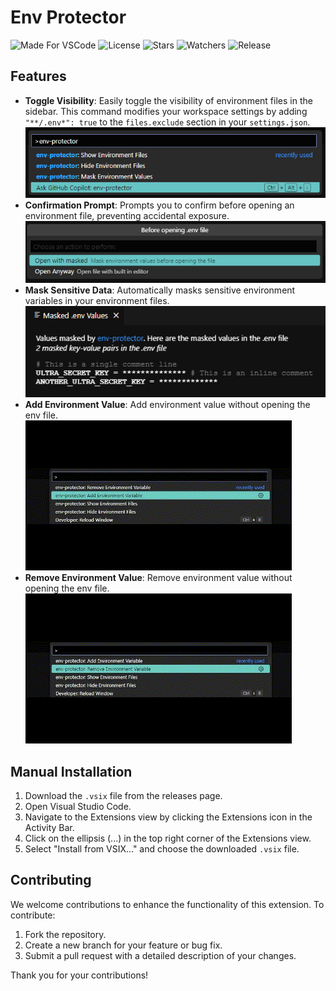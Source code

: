 # Env Protector

![Made For VSCode](https://img.shields.io/badge/Made%20for-VSCode-1f425f.svg)
![License](https://img.shields.io/github/license/sametcn99/env-protector.svg)
![Stars](https://img.shields.io/github/stars/sametcn99/env-protector.svg)
![Watchers](https://img.shields.io/github/watchers/sametcn99/env-protector.svg)
![Release](https://img.shields.io/github/release/sametcn99/env-protector.svg)

## Features

- **Toggle Visibility**: Easily toggle the visibility of environment files in the sidebar. This command modifies your workspace settings by adding `"**/.env*": true` to the `files.exclude` section in your `settings.json`.  
  ![Commands](assets/commands.png)
- **Confirmation Prompt**: Prompts you to confirm before opening an environment file, preventing accidental exposure.  
  ![Confirmation Dialog](assets/dialog.png)
- **Mask Sensitive Data**: Automatically masks sensitive environment variables in your environment files.  
  ![Masked Variables](assets/masked.png)
- **Add Environment Value**: Add environment value without opening the env file.
  ![Add Environment Value](assets/add.gif)
- **Remove Environment Value**: Remove environment value without opening the env file.
  ![Add Environment Value](assets/remove.gif)

## Manual Installation

1. Download the `.vsix` file from the releases page.
2. Open Visual Studio Code.
3. Navigate to the Extensions view by clicking the Extensions icon in the Activity Bar.
4. Click on the ellipsis (...) in the top right corner of the Extensions view.
5. Select "Install from VSIX..." and choose the downloaded `.vsix` file.

## Contributing

We welcome contributions to enhance the functionality of this extension. To contribute:

1. Fork the repository.
2. Create a new branch for your feature or bug fix.
3. Submit a pull request with a detailed description of your changes.

Thank you for your contributions!
